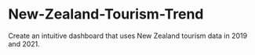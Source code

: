 # New-Zealand-Tourism-Trend
Create an intuitive dashboard that uses New Zealand tourism data in 2019 and 2021.
